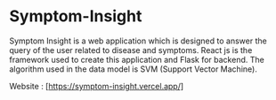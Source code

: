 # Symptom-Insight
Symptom Insight is a web application which is designed to answer the query of the user related to disease and symptoms. React js is the framework used to create this application and Flask for backend. The algorithm used in the data model is SVM (Support Vector Machine).  

Website : [https://symptom-insight.vercel.app/]
